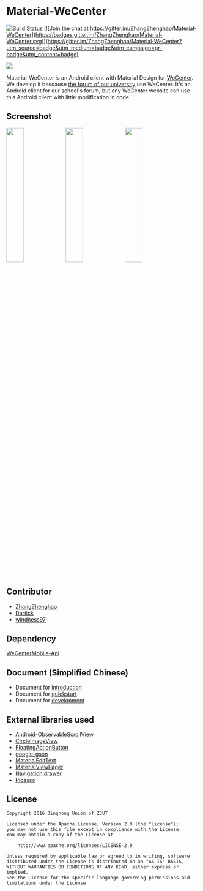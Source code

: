 # Material-WeCenter

[![Build Status](https://travis-ci.org/ZhangZhenghao/Material-WeCenter.svg?branch=master)](https://travis-ci.org/ZhangZhenghao/Material-WeCenter)
[![Join the chat at https://gitter.im/ZhangZhenghao/Material-WeCenter](https://badges.gitter.im/ZhangZhenghao/Material-WeCenter.svg)](https://gitter.im/ZhangZhenghao/Material-WeCenter?utm_source=badge&utm_medium=badge&utm_campaign=pr-badge&utm_content=badge)

<img src="https://raw.githubusercontent.com/ZhangZhenghao/Material-WeCenter/master/app/src/main/res/mipmap-xxhdpi/ic_launcher.png">

Material-WeCenter is an Android client with Material Design for [WeCenter](http://www.wecenter.com/). We develop it bescause [the forum of our university](http://bbs.zjut.edu.cn/) use WeCenter. It's an Android client for our school's forum, but any WeCenter website can use this Android client with little modification in code.
## Screenshot
<img src="https://raw.githubusercontent.com/ZhangZhenghao/Material-WeCenter/master/screenshot/Screenshot_2016-01-13-20-53-27.png" width="30%" height="30%">    <img src="https://raw.githubusercontent.com/ZhangZhenghao/Material-WeCenter/master/screenshot/Screenshot_2016-01-13-21-15-18.png" width="30%" height="30%">    <img src="https://raw.githubusercontent.com/ZhangZhenghao/Material-WeCenter/master/screenshot/Screenshot_2016-02-15-11-42-01.png" width="30%" height="30%">

## Contributor
- [ZhangZhenghao](https://github.com/ZhangZhenghao)
- [Dartick](https://github.com/Dartick)
- [windness97](https://github.com/windness97)

## Dependency
[WeCenterMobile-Api](https://github.com/ifLab/WeCenterMobile-Api)
## Document (Simplified Chinese)
- Document for [introduction](https://github.com/ZhangZhenghao/Material-WeCenter/wiki)
- Document for [quickstart](https://github.com/ZhangZhenghao/Material-WeCenter/wiki/0-Quickstart)
- Document for [development](https://github.com/ZhangZhenghao/Material-WeCenter/wiki/1-Architecture)

## External libraries used
- [Android-ObservableScrollView](https://github.com/ksoichiro/Android-ObservableScrollView)
- [CircleImageView](https://github.com/hdodenhof/CircleImageView)
- [FloatingActionButton](https://github.com/Clans/FloatingActionButton)
- [google-gson](https://github.com/google/gson)
- [MaterialEditText](https://github.com/rengwuxian/MaterialEditText)
- [MaterialViewPager](https://github.com/florent37/MaterialViewPager)
- [Navigation drawer](https://github.com/rudsonlive/NavigationDrawer-MaterialDesign)
- [Picasso](https://github.com/square/picasso)

## License
    Copyright 2016 Jinghong Union of ZJUT
    
    Licensed under the Apache License, Version 2.0 (the "License");
    you may not use this file except in compliance with the License.
    You may obtain a copy of the License at
    
        http://www.apache.org/licenses/LICENSE-2.0
    
    Unless required by applicable law or agreed to in writing, software
    distributed under the License is distributed on an "AS IS" BASIS,
    WITHOUT WARRANTIES OR CONDITIONS OF ANY KIND, either express or implied.
    See the License for the specific language governing permissions and
    limitations under the License.
